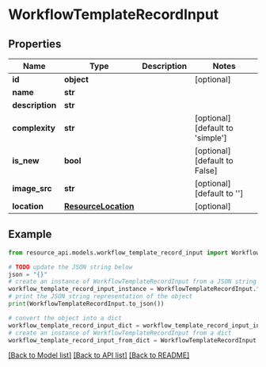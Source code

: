 # WorkflowTemplateRecordInput


## Properties

Name | Type | Description | Notes
------------ | ------------- | ------------- | -------------
**id** | **object** |  | [optional] 
**name** | **str** |  | 
**description** | **str** |  | 
**complexity** | **str** |  | [optional] [default to 'simple']
**is_new** | **bool** |  | [optional] [default to False]
**image_src** | **str** |  | [optional] [default to '']
**location** | [**ResourceLocation**](ResourceLocation.md) |  | [optional] 

## Example

```python
from resource_api.models.workflow_template_record_input import WorkflowTemplateRecordInput

# TODO update the JSON string below
json = "{}"
# create an instance of WorkflowTemplateRecordInput from a JSON string
workflow_template_record_input_instance = WorkflowTemplateRecordInput.from_json(json)
# print the JSON string representation of the object
print(WorkflowTemplateRecordInput.to_json())

# convert the object into a dict
workflow_template_record_input_dict = workflow_template_record_input_instance.to_dict()
# create an instance of WorkflowTemplateRecordInput from a dict
workflow_template_record_input_from_dict = WorkflowTemplateRecordInput.from_dict(workflow_template_record_input_dict)
```
[[Back to Model list]](../README.md#documentation-for-models) [[Back to API list]](../README.md#documentation-for-api-endpoints) [[Back to README]](../README.md)



